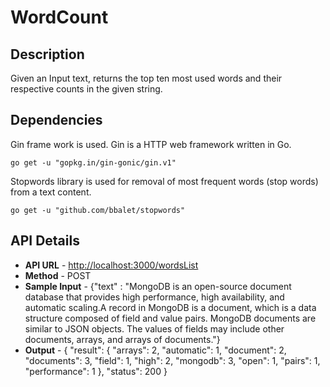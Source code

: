 # WordCount

## Description
Given an Input text, returns the top ten most used words and their respective counts in the given string.

## Dependencies
Gin frame work is used. Gin is a HTTP web framework written in Go.
```
go get -u "gopkg.in/gin-gonic/gin.v1"
```
Stopwords library is used for removal of most frequent words (stop words) from a text content.
```
go get -u "github.com/bbalet/stopwords"
```

## API Details
* **API URL** - [http://localhost:3000/wordsList](http://localhost:3000/wordsList)
* **Method** - POST
* **Sample Input** - {"text" : "MongoDB is an open-source document database that provides high performance, high availability, and automatic scaling.A record in MongoDB is a document, which is a data structure composed of field and value pairs. MongoDB documents are similar to JSON objects. The values of fields may include other documents, arrays, and arrays of documents."}
* **Output** - {
  "result": {
    "arrays": 2,
    "automatic": 1,
    "document": 2,
    "documents": 3,
    "field": 1,
    "high": 2,
    "mongodb": 3,
    "open": 1,
    "pairs": 1,
    "performance": 1
  },
  "status": 200
}
